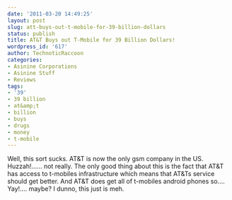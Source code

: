 ```yaml
---
date: '2011-03-20 14:49:25'
layout: post
slug: att-buys-out-t-mobile-for-39-billion-dollars
status: publish
title: AT&T Buys out T-Mobile for 39 Billion Dollars!
wordpress_id: '617'
author: TechnoticRaccoon
categories:
- Asinine Corporations
- Asinine Stuff
- Reviews
tags:
- '39'
- 39 billion
- at&amp;t
- billion
- buys
- drugs
- money
- t-mobile
---
```


Well, this sort sucks. AT&T is now the only gsm company in the US. Huzzah!...... not really. The only good thing about this is the fact that AT&T has access to t-mobiles infrastructure which means that AT&Ts service should get better. And AT&T does get all of t-mobiles android phones so.... Yay!.... maybe? I dunno, this just is meh.

